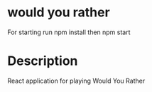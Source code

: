 # would you rather 
For starting run npm install then npm start
# Description
React application for playing Would You Rather
